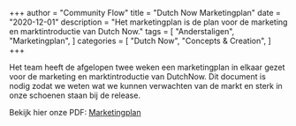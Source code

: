 +++
author = "Community Flow"
title = "Dutch Now Marketingplan"
date = "2020-12-01"
description = "Het marketingplan is de plan voor de marketing en marktintroductie van Dutch Now."
tags = [
    "Anderstaligen",
    "Marketingplan",
]
categories = [
    "Dutch Now",
    "Concepts & Creation",
]
+++

Het team heeft de afgelopen twee weken een marketingplan in elkaar gezet voor de marketing en marktintroductie van DutchNow. Dit document is nodig zodat we weten wat we kunnen verwachten van de markt en sterk in onze schoenen staan bij de release.

Bekijk hier onze PDF: [Marketingplan](/documents/marketingplan.pdf)
